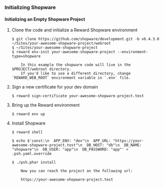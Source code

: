 ### Initializing Shopware

#### Initializing an Empty Shopware Project

1. Clone the code and initialize a Reward Shopware environment

    ``` shell
    $ git clone https://github.com/shopware/development.git -b v6.4.3.0 ~/Sites/your-awesome-shopware-project/webroot
    $ ~/Sites/your-awesome-shopware-project
    $ reward env-init your-awesome-shopware-project --environment-type=shopware
    ```

    ``` ...note::
        In this example the shopware code will live in the $PROJECT/webroot directory.
        If you'd like to use a different directory, change `REWARD_WEB_ROOT` environment variable in `.env` file.
    ```

3. Sign a new certificate for your dev domain

    ``` shell
    $ reward sign-certificate your-awesome-shopware-project.test
    ```

4. Bring up the Reward environment

    ``` shell
    $ reward env up
    ```

5. Install Shopware

    ``` shell
    $ reward shell

    $ echo $'const:\n  APP_ENV: "dev"\n  APP_URL: "https://your-awesome-shopware-project.test"\n  DB_HOST: "db"\n  DB_NAME: "shopware"\n  DB_USER: "app"\n  DB_PASSWORD: "app"' > .psh.yaml.override

    $ ./psh.phar install
    ```

    ``` ...note::
        Now you can reach the project on the following url:

        https://your-awesome-shopware-project.test
    ```
